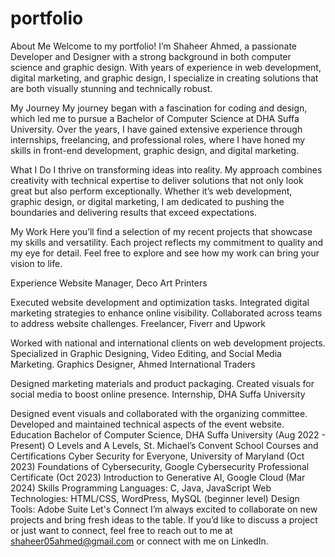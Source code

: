 # portfolio
About Me
Welcome to my portfolio! I’m Shaheer Ahmed, a passionate Developer and Designer with a strong background in both computer science and graphic design. With years of experience in web development, digital marketing, and graphic design, I specialize in creating solutions that are both visually stunning and technically robust.

My Journey
My journey began with a fascination for coding and design, which led me to pursue a Bachelor of Computer Science at DHA Suffa University. Over the years, I have gained extensive experience through internships, freelancing, and professional roles, where I have honed my skills in front-end development, graphic design, and digital marketing.

What I Do
I thrive on transforming ideas into reality. My approach combines creativity with technical expertise to deliver solutions that not only look great but also perform exceptionally. Whether it’s web development, graphic design, or digital marketing, I am dedicated to pushing the boundaries and delivering results that exceed expectations.

My Work
Here you’ll find a selection of my recent projects that showcase my skills and versatility. Each project reflects my commitment to quality and my eye for detail. Feel free to explore and see how my work can bring your vision to life.

Experience
Website Manager, Deco Art Printers

Executed website development and optimization tasks.
Integrated digital marketing strategies to enhance online visibility.
Collaborated across teams to address website challenges.
Freelancer, Fiverr and Upwork

Worked with national and international clients on web development projects.
Specialized in Graphic Designing, Video Editing, and Social Media Marketing.
Graphics Designer, Ahmed International Traders

Designed marketing materials and product packaging.
Created visuals for social media to boost online presence.
Internship, DHA Suffa University

Designed event visuals and collaborated with the organizing committee.
Developed and maintained technical aspects of the event website.
Education
Bachelor of Computer Science, DHA Suffa University (Aug 2022 - Present)
O Levels and A Levels, St. Michael’s Convent School
Courses and Certifications
Cyber Security for Everyone, University of Maryland (Oct 2023)
Foundations of Cybersecurity, Google Cybersecurity Professional Certificate (Oct 2023)
Introduction to Generative AI, Google Cloud (Mar 2024)
Skills
Programming Languages: C, Java, JavaScript
Web Technologies: HTML/CSS, WordPress, MySQL (beginner level)
Design Tools: Adobe Suite
Let's Connect
I’m always excited to collaborate on new projects and bring fresh ideas to the table. If you’d like to discuss a project or just want to connect, feel free to reach out to me at shaheer05ahmed@gmail.com or connect with me on LinkedIn.

